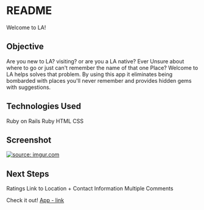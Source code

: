 # README

Welcome to LA! 

## Objective
Are you new to LA? visiting? or are you a LA native? Ever Unsure about where to go or just can't remember the name of that one Place? Welcome to LA helps solves that problem. By using this app it eliminates being bombarded with places you'll never remember and provides hidden gems with suggestions. 

## Technologies Used
Ruby on Rails
Ruby
HTML
CSS

## Screenshot
<a href="https://imgur.com/4iojnL2"><img src="https://i.imgur.com/4iojnL2.png" title="source: imgur.com" /></a>

## Next Steps
Ratings
Link to Location + Contact Information
Multiple Comments

Check it out!
[App - link](https://welcometola.herokuapp.com/)

